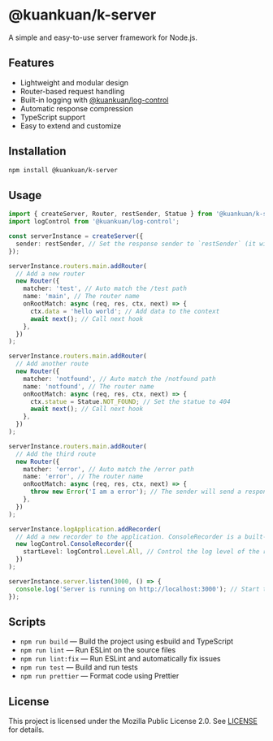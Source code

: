 # @kuankuan/k-server

A simple and easy-to-use server framework for Node.js.

## Features

- Lightweight and modular design
- Router-based request handling
- Built-in logging with [@kuankuan/log-control](https://www.npmjs.com/package/@kuankuan/log-control)
- Automatic response compression
- TypeScript support
- Easy to extend and customize

## Installation

```sh
npm install @kuankuan/k-server
```

## Usage

```ts
import { createServer, Router, restSender, Statue } from '@kuankuan/k-server';
import logControl from '@kuankuan/log-control';

const serverInstance = createServer({
  sender: restSender, // Set the response sender to `restSender` (it will send the response in REST format)
});

serverInstance.routers.main.addRouter(
  // Add a new router
  new Router({
    matcher: 'test', // Auto match the /test path
    name: 'main', // The router name
    onRootMatch: async (req, res, ctx, next) => {
      ctx.data = 'hello world'; // Add data to the context
      await next(); // Call next hook
    },
  })
);

serverInstance.routers.main.addRouter(
  // Add another route
  new Router({
    matcher: 'notfound', // Auto match the /notfound path
    name: 'notfound', // The router name
    onRootMatch: async (req, res, ctx, next) => {
      ctx.statue = Statue.NOT_FOUND; // Set the statue to 404
      await next(); // Call next hook
    },
  })
);

serverInstance.routers.main.addRouter(
  // Add the third route
  new Router({
    matcher: 'error', // Auto match the /error path
    name: 'error', // The router name
    onRootMatch: async (req, res, ctx, next) => {
      throw new Error('I am a error'); // The sender will send a response as a 500 internal server error
    },
  })
);

serverInstance.logApplication.addRecorder(
  // Add a new recorder to the application. ConsoleRecorder is a built-in recorder that outputs logs to the console.
  new logControl.ConsoleRecorder({
    startLevel: logControl.Level.All, // Control the log level of the recorder to output all logs
  })
);

serverInstance.server.listen(3000, () => {
  console.log('Server is running on http://localhost:3000'); // Start the server
});
```

## Scripts

- `npm run build` — Build the project using esbuild and TypeScript
- `npm run lint` — Run ESLint on the source files
- `npm run lint:fix` — Run ESLint and automatically fix issues
- `npm run test` — Build and run tests
- `npm run prettier` — Format code using Prettier

## License

This project is licensed under the Mozilla Public License 2.0. See [LICENSE](LICENSE) for details.
